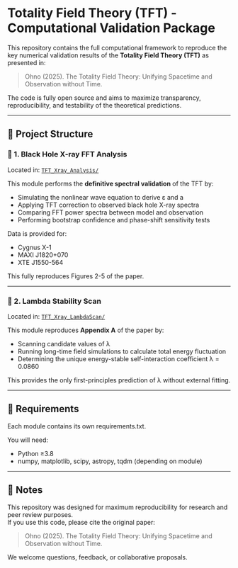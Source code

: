 # Totality Field Theory (TFT) - Computational Validation Package

This repository contains the full computational framework to reproduce the key numerical validation results of the **Totality Field Theory (TFT)** as presented in:

> Ohno (2025). The Totality Field Theory: Unifying Spacetime and Observation without Time.  

The code is fully open source and aims to maximize transparency, reproducibility, and testability of the theoretical predictions.

---

## 🧩 Project Structure

### 📂 1. Black Hole X-ray FFT Analysis

Located in: [`TFT_Xray_Analysis/`](./TFT_Xray_Analysis/)

This module performs the **definitive spectral validation** of the TFT by:

- Simulating the nonlinear wave equation to derive ε and a
- Applying TFT correction to observed black hole X-ray spectra
- Comparing FFT power spectra between model and observation
- Performing bootstrap confidence and phase-shift sensitivity tests

Data is provided for:
- Cygnus X-1
- MAXI J1820+070
- XTE J1550-564

This fully reproduces Figures 2-5 of the paper.

---

### 📂 2. Lambda Stability Scan

Located in: [`TFT_Xray_LambdaScan/`](./TFT_Xray_LambdaScan/)

This module reproduces **Appendix A** of the paper by:

- Scanning candidate values of λ
- Running long-time field simulations to calculate total energy fluctuation
- Determining the unique energy-stable self-interaction coefficient λ = 0.0860

This provides the only first-principles prediction of λ without external fitting.

---

## 🔧 Requirements

Each module contains its own requirements.txt.

You will need:
- Python ≥3.8
- numpy, matplotlib, scipy, astropy, tqdm (depending on module)

---

## 📜 Notes

This repository was designed for maximum reproducibility for research and peer review purposes.  
If you use this code, please cite the original paper:

> Ohno (2025). The Totality Field Theory: Unifying Spacetime and Observation without Time.

We welcome questions, feedback, or collaborative proposals.

